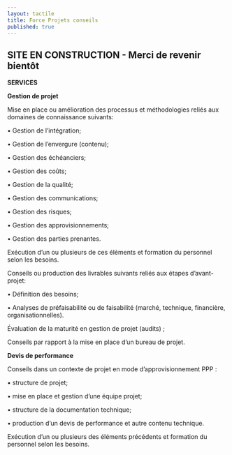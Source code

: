 ```yaml
---
layout: tactile
title: Force Projets conseils
published: true
---
```


## SITE EN CONSTRUCTION - Merci de revenir bientôt

**SERVICES**

**Gestion de projet**

Mise en place ou amélioration des processus et méthodologies reliés aux domaines de connaissance suivants:

•	Gestion de l’intégration;

•	Gestion de l’envergure (contenu);

•	Gestion des échéanciers;

•	Gestion des coûts;

•	Gestion de la qualité;

•	Gestion des communications;

•	Gestion des risques;

•	Gestion des approvisionnements;

•	Gestion des parties prenantes.

Exécution d’un ou plusieurs de ces éléments et formation du personnel selon les besoins.

Conseils ou production des livrables suivants reliés aux étapes d’avant-projet:

•	Définition des besoins;

•	Analyses de préfaisabilité ou de faisabilité (marché, technique, financière, organisationnelles).

Évaluation de la maturité en gestion de projet  (audits) ;

Conseils par rapport à la mise en place d’un bureau de projet.
 
**Devis de performance**

Conseils dans un contexte de projet en mode d’approvisionnement PPP :

•	structure de projet;

•	mise en place et gestion d’une équipe projet;

•	structure de la documentation technique; 

•	production d’un devis de performance et autre contenu technique.

Exécution d’un ou plusieurs des éléments précédents et formation du personnel selon les besoins.